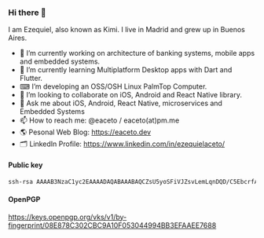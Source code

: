 ### Hi there 👋

I am Ezequiel, also known as Kimi. I live in Madrid and grew up in Buenos Aires.

- 🔭 I’m currently working on architecture of banking systems, mobile apps and embedded systems.
- 🌱 I’m currently learning Multiplatform Desktop apps with Dart and Flutter.
- ⌨ I’m developing an OSS/OSH Linux PalmTop Computer.
- 👯 I’m looking to collaborate on iOS, Android and React Native library.
- 💬 Ask me about iOS, Android, React Native, microservices and Embedded Systems
- 📫 How to reach me: @eaceto / eaceto(at)pm.me
- 🌎 Pesonal Web Blog: https://eaceto.dev
- 🗂 LinkedIn Profile: https://www.linkedin.com/in/ezequielaceto/

#### Public key

```sh
ssh-rsa AAAAB3NzaC1yc2EAAAADAQABAAABAQCZsU5yoSFiVJZsvLemLqnDQD/C5EbcrfAQ2mmXnVZ2RCQAHI0DANou7Rt2CQRshUhg2h1dOHt9Y9t9N9gBWlNAVcwOwrWl0ydrxzGHBiPwZc+sEYlBr+8wICfnSFgfzWtV30NBIvEkBrftRB7xp276ohIqjdlWGJiEDfAUGdYODhY6fkEdHJAGG6dgFgS9W8xLIIugKUhIC3pmjJmJ0t/vSOtnvuqzwj+IuBPr2VVsgICNHFBm2X9pRVUNu4kyRfUQYdYVijq4jPg30NedCjCDn1+qaXJsQYgenbwyBcf2IL5igB4hPY3KoF0r4O3IZILC0GKaXp1jTUihHoxNYPSl openpgp:0x4A407D55
```
#### OpenPGP
https://keys.openpgp.org/vks/v1/by-fingerprint/08E878C302CBC9A10F053044994BB3EFAAEE7688
